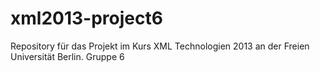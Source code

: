xml2013-project6
================

Repository für das Projekt im Kurs XML Technologien 2013 an der Freien Universität Berlin. Gruppe 6
